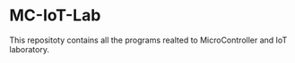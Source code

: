 # MC-IoT-Lab
This repositoty contains all the programs realted to MicroController and IoT laboratory.
